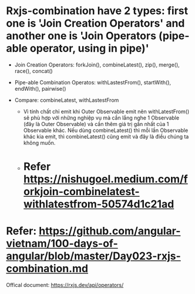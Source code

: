 # Rxjs-combination have 2 types: first one is 'Join Creation Operators' and another one is 'Join Operators (pipe-able operator, using in pipe)'
- Join Creation Operators: forkJoin(), combineLatest(), zip(), merge(), race(), concat()
- Pipe-able Combination Operatos: withLastestFrom(), startWith(), endWith(), pairwise()


- Compare: combineLatest, withLastestFrom
  + Vì tính chất chỉ emit khi Outer Observable emit nên withLatestFrom() sẽ phù hợp với những nghiệp vụ mà cần lắng nghe 1 Observable (đây là Outer Observable) và cần thêm giá trị gần nhất của 1 Observable khác. Nếu dùng combineLatest() thì mỗi lần Observable khác kia emit, thì combineLatest() cũng emit và đây là điều chúng ta không muốn.
  + # Refer https://nishugoel.medium.com/forkjoin-combinelatest-withlatestfrom-50574d1c21ad


# Refer: https://github.com/angular-vietnam/100-days-of-angular/blob/master/Day023-rxjs-combination.md

Offical document: https://rxjs.dev/api/operators/